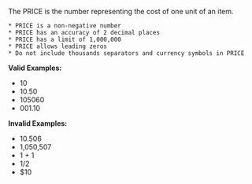 <!-- markdownlint-disable-file first-line-h1 -->
The PRICE is the number representing the cost of one unit of an item.

```info
* PRICE is a non-negative number
* PRICE has an accuracy of 2 decimal places
* PRICE has a limit of 1,000,000
* PRICE allows leading zeros
* Do not include thousands separators and currency symbols in PRICE
```

**Valid Examples:**

* 10
* 10.50
* 105060
* 001.10

**Invalid Examples:**

* 10.506
* 1,050,507
* 1 + 1
* 1/2
* $10
